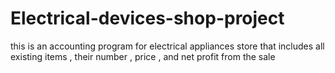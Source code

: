 # Electrical-devices-shop-project
this is an accounting program for electrical appliances store that includes all existing items , their number , price , and net profit from the sale 



